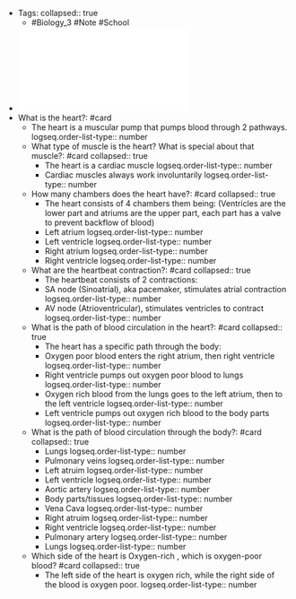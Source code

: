 - Tags:
  collapsed:: true
	- #Biology_3 #Note #School
- ![Ch30.3 presentation.pdf](../assets/Ch30.3_presentation_1696056263821_0.pdf)
- What is the heart?: #card
	- The heart is a muscular pump that pumps blood through 2 pathways.
	  logseq.order-list-type:: number
	- What type of muscle is the heart? What is special about that muscle?: #card
	  collapsed:: true
		- The heart is a cardiac muscle
		  logseq.order-list-type:: number
		- Cardiac muscles always work involuntarily
		  logseq.order-list-type:: number
	- How many chambers does the heart have?: #card
	  collapsed:: true
		- The heart consists of 4 chambers them being: (Ventricles are the lower part and atriums are the upper part, each part has a valve to prevent backflow of blood)
		- Left atrium
		  logseq.order-list-type:: number
		- Left ventricle
		  logseq.order-list-type:: number
		- Right atrium
		  logseq.order-list-type:: number
		- Right ventricle
		  logseq.order-list-type:: number
	- What are the heartbeat contraction?: #card
	  collapsed:: true
		- The heartbeat consists of 2 contractions:
		- SA node (Sinoatrial), aka pacemaker, stimulates atrial contraction
		  logseq.order-list-type:: number
		- AV node (Atrioventricular), stimulates ventricles to contract
		  logseq.order-list-type:: number
	- What is the path of blood circulation in the heart?: #card
	  collapsed:: true
		- The heart has a specific path through the body:
		- Oxygen poor blood enters the right atrium, then right ventricle
		  logseq.order-list-type:: number
		- Right ventricle pumps out oxygen poor blood to lungs
		  logseq.order-list-type:: number
		- Oxygen rich blood from the lungs goes to the left atrium, then to the left ventricle
		  logseq.order-list-type:: number
		- Left ventricle pumps out oxygen rich blood to the body parts
		  logseq.order-list-type:: number
	- What is the path of blood circulation through the body?: #card
	  collapsed:: true
		- Lungs
		  logseq.order-list-type:: number
		- Pulmonary veins
		  logseq.order-list-type:: number
		- Left atruim
		  logseq.order-list-type:: number
		- Left ventricle
		  logseq.order-list-type:: number
		- Aortic artery
		  logseq.order-list-type:: number
		- Body parts/tissues
		  logseq.order-list-type:: number
		- Vena Cava
		  logseq.order-list-type:: number
		- Right atruim
		  logseq.order-list-type:: number
		- Right ventricle
		  logseq.order-list-type:: number
		- Pulmonary artery
		  logseq.order-list-type:: number
		- Lungs
		  logseq.order-list-type:: number
	- Which side of the heart is Oxygen-rich , which is oxygen-poor blood? #card
	  collapsed:: true
		- The left side of the heart is oxygen rich, while the right side of the blood is oxygen poor.
		  logseq.order-list-type:: number